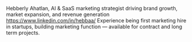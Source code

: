 Hebberly Ahatlan, AI & SaaS marketing strategist driving brand growth, market expansion, and revenue generation
https://www.linkedin.com/in/hebbaa/
Experience being first marketing hire in startups, building marketing function — available for contract and long term projects.
